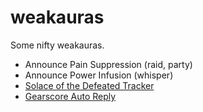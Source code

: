 # weakauras

Some nifty weakauras.

* Announce Pain Suppression (raid, party)
* Announce Power Infusion (whisper)
* [Solace of the Defeated Tracker](https://github.com/niklasdotnet/weakauras/tree/main/items/Solace%20of%20the%20Defeated%20Tracker)
* [Gearscore Auto Reply](https://github.com/niklasdotnet/weakauras/tree/main/gearscore%20auto%20reply)
